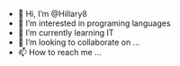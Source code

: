 - 👋 Hi, I’m @Hillary8
- 👀 I’m interested in programing languages
- 🌱 I’m currently learning IT
- 💞️ I’m looking to collaborate on ...
- 📫 How to reach me ...

<!---
Hillary8/Hillary8 is a ✨ special ✨ repository because its `README.md` (this file) appears on your GitHub profile.
You can click the Preview link to take a look at your changes.
--->
